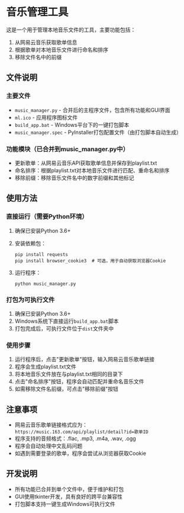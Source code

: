 # 音乐管理工具

这是一个用于管理本地音乐文件的工具，主要功能包括：

1. 从网易云音乐获取歌单信息
2. 根据歌单对本地音乐文件进行命名和排序
3. 移除文件名中的前缀

## 文件说明

### 主要文件

- `music_manager.py` - 合并后的主程序文件，包含所有功能和GUI界面
- `ml.ico` - 应用程序图标文件
- `build_app.bat` - Windows平台下的一键打包脚本
- `music_manager.spec` - PyInstaller打包配置文件（由打包脚本自动生成）

### 功能模块（已合并到music_manager.py中）

- 更新歌单：从网易云音乐API获取歌单信息并保存到playlist.txt
- 命名排序：根据playlist.txt对本地音乐文件进行匹配、重命名和排序
- 移除前缀：移除音乐文件名中的数字前缀和其他标记

## 使用方法

### 直接运行（需要Python环境）

1. 确保已安装Python 3.6+

2. 安装依赖包：

   ```
   pip install requests
   pip install browser_cookie3  # 可选，用于自动获取浏览器Cookie
   ```

3. 运行程序：

   ```
   python music_manager.py
   ```

### 打包为可执行文件

1. 确保已安装Python 3.6+
2. Windows系统下直接运行`build_app.bat`脚本
3. 打包完成后，可执行文件位于`dist`文件夹中

### 使用步骤

1. 运行程序后，点击"更新歌单"按钮，输入网易云音乐歌单链接
2. 程序会生成playlist.txt文件
3. 将本地音乐文件放在与playlist.txt相同的目录下
4. 点击"命名排序"按钮，程序会自动匹配并重命名音乐文件
5. 如需移除文件名前缀，可点击"移除前缀"按钮

## 注意事项

- 网易云音乐歌单链接格式应为：`https://music.163.com/api/playlist/detail?id=歌单ID`
- 程序支持的音频格式：.flac, .mp3, .m4a, .wav, .ogg
- 程序会自动处理中文乱码问题
- 如遇到需要登录的歌单，程序会尝试从浏览器获取Cookie

## 开发说明

- 所有功能已合并到单个文件中，便于维护和打包
- GUI使用tkinter开发，具有良好的跨平台兼容性
- 打包脚本支持一键生成Windows可执行文件
